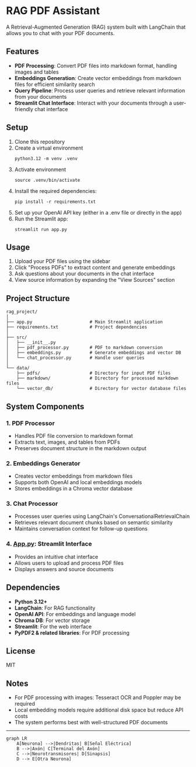 # RAG PDF Assistant

A Retrieval-Augmented Generation (RAG) system built with LangChain that allows you to chat with your PDF documents.

## Features

- **PDF Processing**: Convert PDF files into markdown format, handling images and tables
- **Embeddings Generation**: Create vector embeddings from markdown files for efficient similarity search
- **Query Pipeline**: Process user queries and retrieve relevant information from your documents
- **Streamlit Chat Interface**: Interact with your documents through a user-friendly chat interface

## Setup

1. Clone this repository
2. Create a virtual environment
   ```
   python3.12 -m venv .venv
   ```
3. Activate environment
   ```
   source .venv/bin/activate
   ```
3. Install the required dependencies:
   ```
   pip install -r requirements.txt
   ```
4. Set up your OpenAI API key (either in a .env file or directly in the app)
5. Run the Streamlit app:
   ```
   streamlit run app.py
   ```

## Usage

1. Upload your PDF files using the sidebar
2. Click "Process PDFs" to extract content and generate embeddings
3. Ask questions about your documents in the chat interface
4. View source information by expanding the "View Sources" section

## Project Structure

```
rag_project/
│
├── app.py                      # Main Streamlit application
├── requirements.txt            # Project dependencies
│
├── src/
│   ├── __init__.py
│   ├── pdf_processor.py        # PDF to markdown conversion
│   ├── embeddings.py           # Generate embeddings and vector DB
│   └── chat_processor.py       # Handle user queries
│
└── data/
    ├── pdfs/                   # Directory for input PDF files
    ├── markdown/               # Directory for processed markdown files
    └── vector_db/              # Directory for vector database files
```

## System Components

### 1. PDF Processor
- Handles PDF file conversion to markdown format
- Extracts text, images, and tables from PDFs
- Preserves document structure in the markdown output

### 2. Embeddings Generator
- Creates vector embeddings from markdown files
- Supports both OpenAI and local embeddings models
- Stores embeddings in a Chroma vector database

### 3. Chat Processor
- Processes user queries using LangChain's ConversationalRetrievalChain
- Retrieves relevant document chunks based on semantic similarity
- Maintains conversation context for follow-up questions

### 4. <u>App.py</u>: Streamlit Interface
- Provides an intuitive chat interface
- Allows users to upload and process PDF files
- Displays answers and source documents

## Dependencies

- **Python 3.12+**
- **LangChain**: For RAG functionality
- **OpenAI API**: For embeddings and language model
- **Chroma DB**: For vector storage
- **Streamlit**: For the web interface
- **PyPDF2 & related libraries**: For PDF processing

## License

MIT

## Notes

- For PDF processing with images: Tesseract OCR and Poppler may be required
- Local embedding models require additional disk space but reduce API costs
- The system performs best with well-structured PDF documents

---

```mermaid
graph LR
    A[Neurona] -->|Dendritas| B[Señal Eléctrica]
    B -->|Axón| C[Terminal del Axón]
    C -->|Neurotransmisores| D[Sinapsis]
    D --> E[Otra Neurona]
```

